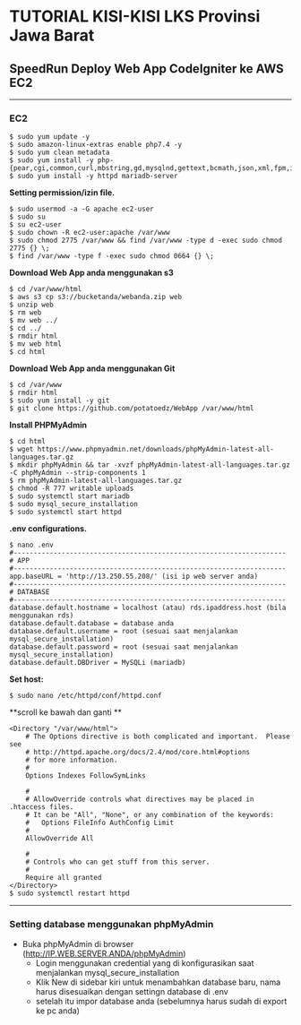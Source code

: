 # TUTORIAL KISI-KISI LKS Provinsi Jawa Barat
## SpeedRun Deploy Web App CodeIgniter ke AWS EC2
---  
### EC2
    $ sudo yum update -y  
    $ sudo amazon-linux-extras enable php7.4 -y  
    $ sudo yum clean metadata  
    $ sudo yum install -y php-{pear,cgi,common,curl,mbstring,gd,mysqlnd,gettext,bcmath,json,xml,fpm,intl,zip,imap}        
    $ sudo yum install -y httpd mariadb-server
    
**Setting permission/izin file.**  

    $ sudo usermod -a -G apache ec2-user
    $ sudo su
    $ su ec2-user
    $ sudo chown -R ec2-user:apache /var/www  
    $ sudo chmod 2775 /var/www && find /var/www -type d -exec sudo chmod 2775 {} \;  
    $ find /var/www -type f -exec sudo chmod 0664 {} \;    
    
**Download Web App anda menggunakan s3**

    $ cd /var/www/html 
    $ aws s3 cp s3://bucketanda/webanda.zip web
    $ unzip web  
    $ rm web
    $ mv web ../
    $ cd ../
    $ rmdir html
    $ mv web html
    $ cd html

**Download Web App anda menggunakan Git**

    $ cd /var/www
    $ rmdir html
    $ sudo yum install -y git
    $ git clone https://github.com/potatoedz/WebApp /var/www/html

**Install PHPMyAdmin**

    $ cd html
    $ wget https://www.phpmyadmin.net/downloads/phpMyAdmin-latest-all-languages.tar.gz
    $ mkdir phpMyAdmin && tar -xvzf phpMyAdmin-latest-all-languages.tar.gz -C phpMyAdmin --strip-components 1
    $ rm phpMyAdmin-latest-all-languages.tar.gz
    $ chmod -R 777 writable uploads
    $ sudo systemctl start mariadb
    $ sudo mysql_secure_installation
    $ sudo systemctl start httpd

**.env configurations.**  

    $ nano .env
    #--------------------------------------------------------------------
    # APP
    #--------------------------------------------------------------------
    app.baseURL = 'http://13.250.55.208/' (isi ip web server anda)
    #--------------------------------------------------------------------
    # DATABASE
    #--------------------------------------------------------------------
    database.default.hostname = localhost (atau) rds.ipaddress.host (bila menggunakan rds)
    database.default.database = database anda
    database.default.username = root (sesuai saat menjalankan mysql_secure_installation)
    database.default.password = root (sesuai saat menjalankan mysql_secure_installation)
    database.default.DBDriver = MySQLi (mariadb)

**Set host:**  

    $ sudo nano /etc/httpd/conf/httpd.conf   


**scroll ke bawah dan ganti **  

```blade
<Directory "/var/www/html">
    # The Options directive is both complicated and important.  Please see
    # http://httpd.apache.org/docs/2.4/mod/core.html#options
    # for more information.
    #
    Options Indexes FollowSymLinks

    #
    # AllowOverride controls what directives may be placed in .htaccess files.
    # It can be "All", "None", or any combination of the keywords:
    #   Options FileInfo AuthConfig Limit
    #
    AllowOverride All

    #
    # Controls who can get stuff from this server.
    #
    Require all granted
</Directory>
$ sudo systemctl restart httpd 
```  
---

### Setting database menggunakan phpMyAdmin
- Buka phpMyAdmin di browser (http://IP.WEB.SERVER.ANDA/phpMyAdmin)
  - Login menggunakan credential yang di konfigurasikan saat menjalankan mysql_secure_installation
  - Klik New di sidebar kiri untuk menambahkan database baru, nama harus disesuaikan dengan settingn database di .env
  - setelah itu impor database anda (sebelumnya harus sudah di export ke pc anda) 
